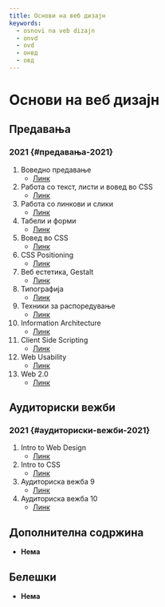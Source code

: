 ```yaml
---
title: Основи на веб дизајн
keywords:
  - osnovi na veb dizajn
  - onvd
  - ovd
  - онвд
  - овд
---
```


# Основи на веб дизајн

## Предавања

### 2021 {#предавања-2021}

1. Воведно предавање
   - [Линк](https://bbb-lb.finki.ukim.mk/playback/presentation/2.3/160d5298a732438d9347eeade0d083f87af23359-1613458506491?meetingId=160d5298a732438d9347eeade0d083f87af23359-1613458506491)
2. Работа со текст, листи и вовед во CSS
   - [Линк](https://bbb-lb.finki.ukim.mk/playback/presentation/2.3/0b5eac4e3bffc9bbd0d17bdc79e68b93c5d845a6-1614242712569?meetingId=0b5eac4e3bffc9bbd0d17bdc79e68b93c5d845a6-1614242712569)
3. Работа со линкови и слики
   - [Линк](https://bbb-lb.finki.ukim.mk/playback/presentation/2.3/50a31263ae873298f9b8d9b9c9b490a91f45ae74-1614847814426?meetingId=50a31263ae873298f9b8d9b9c9b490a91f45ae74-1614847814426)
4. Табели и форми
   - [Линк](https://bbb-lb.finki.ukim.mk/playback/presentation/2.3/da19127ade5ae958a780d0d94d95da6d9789bdff-1615452637298?meetingId=da19127ade5ae958a780d0d94d95da6d9789bdff-1615452637298)
5. Вовед во CSS
   - [Линк](https://bbb-lb.finki.ukim.mk/playback/presentation/2.3/893a1299327704ea83efb6f376b2c899a160f728-1615989286523?meetingId=893a1299327704ea83efb6f376b2c899a160f728-1615989286523)
6. CSS Positioning
   - [Линк](https://bbb-lb.finki.ukim.mk/playback/presentation/2.3/269d816da9cc5a9078e0c48ec72718ce791e331f-1616518754913?meetingId=269d816da9cc5a9078e0c48ec72718ce791e331f-1616518754913)
7. Веб естетика, Gestalt
   - [Линк](https://bbb-lb.finki.ukim.mk/playback/presentation/2.3/832283e82d1684c88190e21ca0536645c96ebed9-1617119478595?meetingId=832283e82d1684c88190e21ca0536645c96ebed9-1617119478595)
8. Типографија
   - [Линк](https://bbb-lb.finki.ukim.mk/playback/presentation/2.3/2192451f7cf64a065ea3a1606b6d808a17a446f4-1618390423920?meetingId=2192451f7cf64a065ea3a1606b6d808a17a446f4-1618390423920)
9. Техники за распоредување
   - [Линк](https://bbb-lb.finki.ukim.mk/playback/presentation/2.3/536361cc04ec5599c4d5c6d7b497c7c3ba6c1f1a-1618932946525?meetingId=536361cc04ec5599c4d5c6d7b497c7c3ba6c1f1a-1618932946525)
10. Information Architecture
    - [Линк](https://bbb-lb.finki.ukim.mk/playback/presentation/2.3/b73c06a58f07919a1cadcdf83d936a944de7cd7a-1619538531120?meetingId=b73c06a58f07919a1cadcdf83d936a944de7cd7a-1619538531120)
11. Client Side Scripting
    - [Линк](https://bbb-lb.finki.ukim.mk/playback/presentation/2.3/fa6bdacfb482a8c23c0d2f0b55c272385dd52807-1620143559228?meetingId=fa6bdacfb482a8c23c0d2f0b55c272385dd52807-1620143559228)
12. Web Usability
    - [Линк](https://bbb-lb.finki.ukim.mk/playback/presentation/2.3/6f2bd6faca61278f210c3601e39ad5256866fd26-1620747839638?meetingId=6f2bd6faca61278f210c3601e39ad5256866fd26-1620747839638)
13. Web 2.0
    - [Линк](https://bbb-lb.finki.ukim.mk/playback/presentation/2.3/aa0f80f9f47af83032b8d01fbb93180e4dcec4f0-1590587984901?meetingId=aa0f80f9f47af83032b8d01fbb93180e4dcec4f0-1590587984901)

## Аудиториски вежби

### 2021 {#аудиториски-вежби-2021}

1. Intro to Web Design
   - [Линк](https://bbb-lb.finki.ukim.mk/playback/presentation/2.3/b5597dadf469c0042c28d0ceae6b4e91047ed5c4-1614346445365?meetingId=b5597dadf469c0042c28d0ceae6b4e91047ed5c4-1614346445365)
2. Intro to CSS
   - [Линк](https://www.youtube.com/watch?v=9wJOnff9290)
3. Аудиториска вежба 9
   - [Линк](https://bbb-lb.finki.ukim.mk/playback/presentation/2.3/ec18d4c32ef7e5fba707995f356e541d49771cfd-1620377000180?meetingId=ec18d4c32ef7e5fba707995f356e541d49771cfd-1620377000180)
4. Аудиториска вежба 10
   - [Линк](https://bbb-lb.finki.ukim.mk/playback/presentation/2.3/b2f763f09a20a7f729895469f6216ca0c8505d0b-1620981549384?meetingId=b2f763f09a20a7f729895469f6216ca0c8505d0b-1620981549384)

## Дополнителна содржина

- **Нема**

## Белешки

- **Нема**
